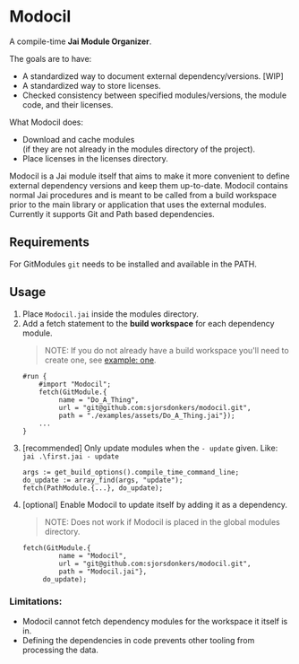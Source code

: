 # Modocil
A compile-time **Jai Module Organizer**.

The goals are to have:
- A standardized way to document external dependency/versions. [WIP]
- A standardized way to store licenses.
- Checked consistency between specified modules/versions, the module code, and their licenses.

What Modocil does:
- Download and cache modules  
(if they are not already in the modules directory of the project).
- Place licenses in the licenses directory.

Modocil is a Jai module itself that aims to make it more convenient to define external dependency versions and keep them up-to-date.
Modocil contains normal Jai procedures and is meant to be called from a build workspace prior to the main library or application that uses the external modules.
Currently it supports Git and Path based dependencies.

## Requirements
For GitModules `git` needs to be installed and available in the PATH.

## Usage
1. Place `Modocil.jai` inside the modules directory.
1. Add a fetch statement to the **build workspace** for each dependency module.
   >NOTE: If you do not already have a build workspace you'll need to create one, see [example: one](./examples/one/first.jai).
   ```jai
   #run {
       #import "Modocil";
       fetch(GitModule.{
            name = "Do_A_Thing",
            url = "git@github.com:sjorsdonkers/modocil.git",
            path = "./examples/assets/Do_A_Thing.jai"});
       ...
   }
   ```
1. [recommended] Only update modules when the `- update` given. Like: `jai .\first.jai - update`
   ```jai
   args := get_build_options().compile_time_command_line;
   do_update := array_find(args, "update");
   fetch(PathModule.{...}, do_update);
   ```
1. [optional] Enable Modocil to update itself by adding it as a dependency.
   >NOTE: Does not work if Modocil is placed in the global modules directory.
   ```jai
   fetch(GitModule.{
            name = "Modocil",
            url = "git@github.com:sjorsdonkers/modocil.git",
            path = "Modocil.jai"}, 
        do_update);
   ```

### Limitations:
- Modocil cannot fetch dependency modules for the workspace it itself is in.
- Defining the dependencies in code prevents other tooling from processing the data.
